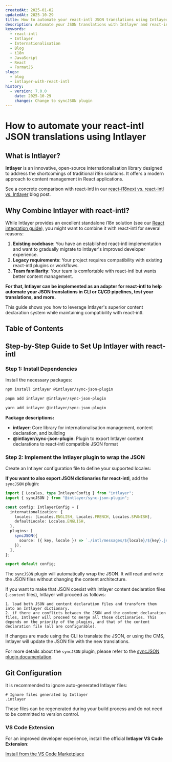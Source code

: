 ```yaml
---
createdAt: 2025-01-02
updatedAt: 2025-10-29
title: How to automate your react-intl JSON translations using Intlayer
description: Automate your JSON translations with Intlayer and react-intl for enhanced internationalisation in React applications.
keywords:
  - react-intl
  - Intlayer
  - Internationalisation
  - Blog
  - i18n
  - JavaScript
  - React
  - FormatJS
slugs:
  - blog
  - intlayer-with-react-intl
history:
  - version: 7.0.0
    date: 2025-10-29
    changes: Change to syncJSON plugin
---
```


# How to automate your react-intl JSON translations using Intlayer

## What is Intlayer?

**Intlayer** is an innovative, open-source internationalisation library designed to address the shortcomings of traditional i18n solutions. It offers a modern approach to content management in React applications.

See a concrete comparison with react-intl in our [react-i18next vs. react-intl vs. Intlayer](https://github.com/aymericzip/intlayer/blob/main/docs/blog/en/react-i18next_vs_react-intl_vs_intlayer.md) blog post.

## Why Combine Intlayer with react-intl?

While Intlayer provides an excellent standalone i18n solution (see our [React integration guide](https://github.com/aymericzip/intlayer/blob/main/docs/docs/en/intlayer_with_vite+react.md)), you might want to combine it with react-intl for several reasons:

1. **Existing codebase**: You have an established react-intl implementation and want to gradually migrate to Intlayer's improved developer experience.
2. **Legacy requirements**: Your project requires compatibility with existing react-intl plugins or workflows.
3. **Team familiarity**: Your team is comfortable with react-intl but wants better content management.

**For that, Intlayer can be implemented as an adapter for react-intl to help automate your JSON translations in CLI or CI/CD pipelines, test your translations, and more.**

This guide shows you how to leverage Intlayer's superior content declaration system while maintaining compatibility with react-intl.

## Table of Contents

<TOC/>

## Step-by-Step Guide to Set Up Intlayer with react-intl

### Step 1: Install Dependencies

Install the necessary packages:

```bash packageManager="npm"
npm install intlayer @intlayer/sync-json-plugin
```

```bash packageManager="pnpm"
pnpm add intlayer @intlayer/sync-json-plugin
```

```bash packageManager="yarn"
yarn add intlayer @intlayer/sync-json-plugin
```

**Package descriptions:**

- **intlayer**: Core library for internationalisation management, content declaration, and building
- **@intlayer/sync-json-plugin**: Plugin to export Intlayer content declarations to react-intl compatible JSON format

### Step 2: Implement the Intlayer plugin to wrap the JSON

Create an Intlayer configuration file to define your supported locales:

**If you want to also export JSON dictionaries for react-intl**, add the `syncJSON` plugin:

```typescript fileName="intlayer.config.ts"
import { Locales, type IntlayerConfig } from "intlayer";
import { syncJSON } from "@intlayer/sync-json-plugin";

const config: IntlayerConfig = {
  internationalization: {
    locales: [Locales.ENGLISH, Locales.FRENCH, Locales.SPANISH],
    defaultLocale: Locales.ENGLISH,
  },
  plugins: [
    syncJSON({
      source: ({ key, locale }) => `./intl/messages/${locale}/${key}.json`,
    }),
  ],
};

export default config;
```

The `syncJSON` plugin will automatically wrap the JSON. It will read and write the JSON files without changing the content architecture.

If you want to make that JSON coexist with Intlayer content declaration files (`.content` files), Intlayer will proceed as follows:

    1. load both JSON and content declaration files and transform them into an Intlayer dictionary.
    2. if there are conflicts between the JSON and the content declaration files, Intlayer will proceed to merge all those dictionaries. This depends on the priority of the plugins, and that of the content declaration file (all are configurable).

If changes are made using the CLI to translate the JSON, or using the CMS, Intlayer will update the JSON file with the new translations.

For more details about the `syncJSON` plugin, please refer to the [syncJSON plugin documentation](https://github.com/aymericzip/intlayer/blob/main/docs/docs/en-plugins/sync-json.md).

## Git Configuration

It is recommended to ignore auto-generated Intlayer files:

```plaintext fileName=".gitignore"
# Ignore files generated by Intlayer
.intlayer
```

These files can be regenerated during your build process and do not need to be committed to version control.

### VS Code Extension

For an improved developer experience, install the official **Intlayer VS Code Extension**:

[Install from the VS Code Marketplace](https://marketplace.visualstudio.com/items?itemName=intlayer.intlayer-vs-code-extension)
